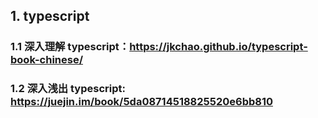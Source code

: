## 1. typescript

### 1.1 深入理解 typescript：https://jkchao.github.io/typescript-book-chinese/

### 1.2 深入浅出 typescript: https://juejin.im/book/5da08714518825520e6bb810
